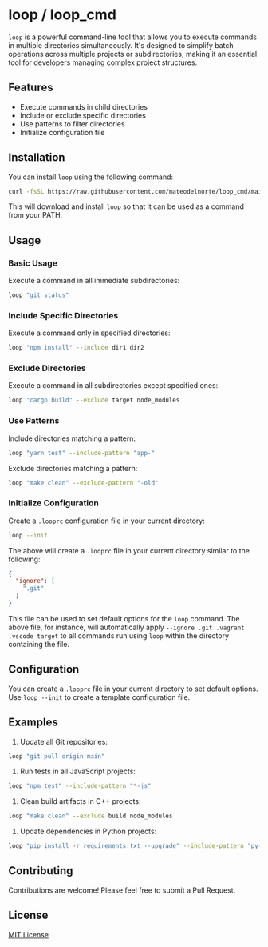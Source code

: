 # loop / loop_cmd

`loop` is a powerful command-line tool that allows you to execute commands in multiple directories simultaneously. It's designed to simplify batch operations across multiple projects or subdirectories, making it an essential tool for developers managing complex project structures.

## Features

- Execute commands in child directories
- Include or exclude specific directories
- Use patterns to filter directories
- Initialize configuration file

## Installation

You can install `loop` using the following command:

```bash
curl -fsSL https://raw.githubusercontent.com/mateodelnorte/loop_cmd/main/install.sh | sh
```

This will download and install `loop` so that it can be used as a command from your PATH.

## Usage

### Basic Usage

Execute a command in all immediate subdirectories:

```bash
loop "git status"
```

### Include Specific Directories

Execute a command only in specified directories:

```bash
loop "npm install" --include dir1 dir2
```

### Exclude Directories

Execute a command in all subdirectories except specified ones:

```bash
loop "cargo build" --exclude target node_modules
```

### Use Patterns

Include directories matching a pattern:

```bash
loop "yarn test" --include-pattern "app-"
```

Exclude directories matching a pattern:

```bash
loop "make clean" --exclude-pattern "-old"
```

### Initialize Configuration

Create a `.looprc` configuration file in your current directory:

```bash
loop --init
```

The above will create a `.looprc` file in your current directory similar to the following: 

```json
{
  "ignore": [
    ".git"
  ]
}
```

This file can be used to set default options for the `loop` command. The above file, for instance, will automatically apply `--ignore .git .vagrant .vscode target` to all commands run using `loop` within the directory containing the file.

## Configuration

You can create a `.looprc` file in your current directory to set default options. Use `loop --init` to create a template configuration file.

## Examples

1. Update all Git repositories:

```bash
loop "git pull origin main"
```

1. Run tests in all JavaScript projects:

```bash
loop "npm test" --include-pattern "*-js"
```

1. Clean build artifacts in C++ projects:

```bash
loop "make clean" --exclude build node_modules
```

1. Update dependencies in Python projects:

```bash
loop "pip install -r requirements.txt --upgrade" --include-pattern "py-*"
```

## Contributing

Contributions are welcome! Please feel free to submit a Pull Request.

## License

[MIT License](LICENSE)